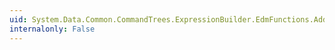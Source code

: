 ```yaml
---
uid: System.Data.Common.CommandTrees.ExpressionBuilder.EdmFunctions.AddSeconds(System.Data.Common.CommandTrees.DbExpression,System.Data.Common.CommandTrees.DbExpression)
internalonly: False
---
```

